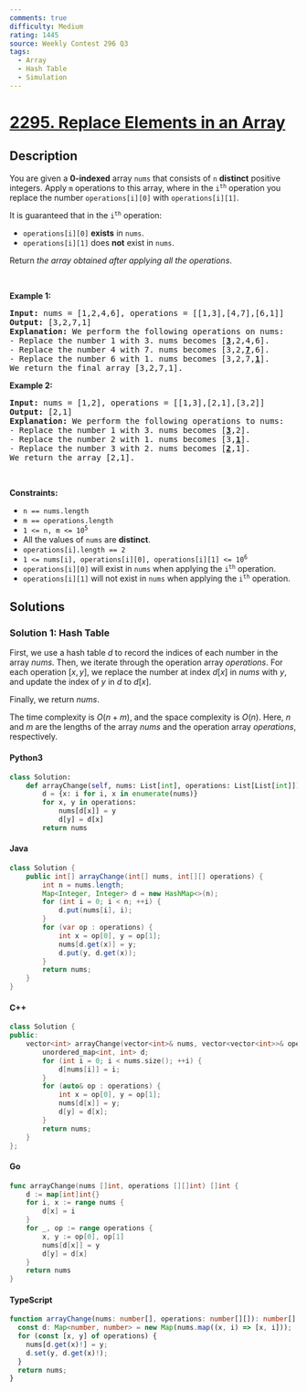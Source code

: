 ```yaml
---
comments: true
difficulty: Medium
rating: 1445
source: Weekly Contest 296 Q3
tags:
  - Array
  - Hash Table
  - Simulation
---
```


<!-- problem:start -->

# [2295. Replace Elements in an Array](https://leetcode.com/problems/replace-elements-in-an-array)

## Description

<!-- description:start -->

<p>You are given a <strong>0-indexed</strong> array <code>nums</code> that consists of <code>n</code> <strong>distinct</strong> positive integers. Apply <code>m</code> operations to this array, where in the <code>i<sup>th</sup></code> operation you replace the number <code>operations[i][0]</code> with <code>operations[i][1]</code>.</p>

<p>It is guaranteed that in the <code>i<sup>th</sup></code> operation:</p>

<ul>
	<li><code>operations[i][0]</code> <strong>exists</strong> in <code>nums</code>.</li>
	<li><code>operations[i][1]</code> does <strong>not</strong> exist in <code>nums</code>.</li>
</ul>

<p>Return <em>the array obtained after applying all the operations</em>.</p>

<p>&nbsp;</p>
<p><strong class="example">Example 1:</strong></p>

<pre>
<strong>Input:</strong> nums = [1,2,4,6], operations = [[1,3],[4,7],[6,1]]
<strong>Output:</strong> [3,2,7,1]
<strong>Explanation:</strong> We perform the following operations on nums:
- Replace the number 1 with 3. nums becomes [<u><strong>3</strong></u>,2,4,6].
- Replace the number 4 with 7. nums becomes [3,2,<u><strong>7</strong></u>,6].
- Replace the number 6 with 1. nums becomes [3,2,7,<u><strong>1</strong></u>].
We return the final array [3,2,7,1].
</pre>

<p><strong class="example">Example 2:</strong></p>

<pre>
<strong>Input:</strong> nums = [1,2], operations = [[1,3],[2,1],[3,2]]
<strong>Output:</strong> [2,1]
<strong>Explanation:</strong> We perform the following operations to nums:
- Replace the number 1 with 3. nums becomes [<u><strong>3</strong></u>,2].
- Replace the number 2 with 1. nums becomes [3,<u><strong>1</strong></u>].
- Replace the number 3 with 2. nums becomes [<u><strong>2</strong></u>,1].
We return the array [2,1].
</pre>

<p>&nbsp;</p>
<p><strong>Constraints:</strong></p>

<ul>
	<li><code>n == nums.length</code></li>
	<li><code>m == operations.length</code></li>
	<li><code>1 &lt;= n, m &lt;= 10<sup>5</sup></code></li>
	<li>All the values of <code>nums</code> are <strong>distinct</strong>.</li>
	<li><code>operations[i].length == 2</code></li>
	<li><code>1 &lt;= nums[i], operations[i][0], operations[i][1] &lt;= 10<sup>6</sup></code></li>
	<li><code>operations[i][0]</code> will exist in <code>nums</code> when applying the <code>i<sup>th</sup></code> operation.</li>
	<li><code>operations[i][1]</code> will not exist in <code>nums</code> when applying the <code>i<sup>th</sup></code> operation.</li>
</ul>

<!-- description:end -->

## Solutions

<!-- solution:start -->

### Solution 1: Hash Table

First, we use a hash table $d$ to record the indices of each number in the array $\textit{nums}$. Then, we iterate through the operation array $\textit{operations}$. For each operation $[x, y]$, we replace the number at index $d[x]$ in $\textit{nums}$ with $y$, and update the index of $y$ in $d$ to $d[x]$.

Finally, we return $\textit{nums}$.

The time complexity is $O(n + m)$, and the space complexity is $O(n)$. Here, $n$ and $m$ are the lengths of the array $\textit{nums}$ and the operation array $\textit{operations}$, respectively.

<!-- tabs:start -->

#### Python3

```python
class Solution:
    def arrayChange(self, nums: List[int], operations: List[List[int]]) -> List[int]:
        d = {x: i for i, x in enumerate(nums)}
        for x, y in operations:
            nums[d[x]] = y
            d[y] = d[x]
        return nums
```

#### Java

```java
class Solution {
    public int[] arrayChange(int[] nums, int[][] operations) {
        int n = nums.length;
        Map<Integer, Integer> d = new HashMap<>(n);
        for (int i = 0; i < n; ++i) {
            d.put(nums[i], i);
        }
        for (var op : operations) {
            int x = op[0], y = op[1];
            nums[d.get(x)] = y;
            d.put(y, d.get(x));
        }
        return nums;
    }
}
```

#### C++

```cpp
class Solution {
public:
    vector<int> arrayChange(vector<int>& nums, vector<vector<int>>& operations) {
        unordered_map<int, int> d;
        for (int i = 0; i < nums.size(); ++i) {
            d[nums[i]] = i;
        }
        for (auto& op : operations) {
            int x = op[0], y = op[1];
            nums[d[x]] = y;
            d[y] = d[x];
        }
        return nums;
    }
};
```

#### Go

```go
func arrayChange(nums []int, operations [][]int) []int {
	d := map[int]int{}
	for i, x := range nums {
		d[x] = i
	}
	for _, op := range operations {
		x, y := op[0], op[1]
		nums[d[x]] = y
		d[y] = d[x]
	}
	return nums
}
```

#### TypeScript

```ts
function arrayChange(nums: number[], operations: number[][]): number[] {
  const d: Map<number, number> = new Map(nums.map((x, i) => [x, i]));
  for (const [x, y] of operations) {
    nums[d.get(x)!] = y;
    d.set(y, d.get(x)!);
  }
  return nums;
}
```

<!-- tabs:end -->

<!-- solution:end -->

<!-- problem:end -->

